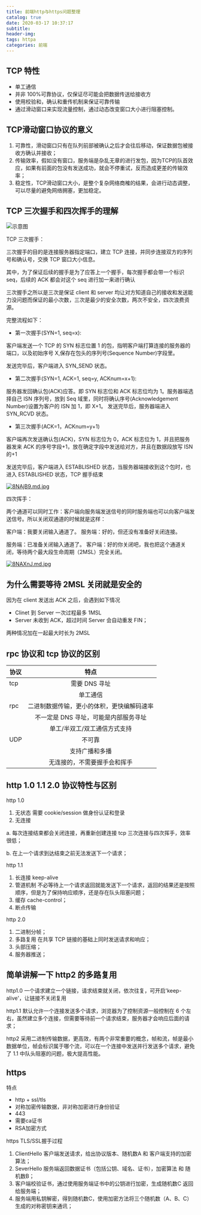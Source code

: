 ```yaml
---
title: 前端http与https问题整理
catalog: true
date: 2020-03-17 10:37:17
subtitle:
header-img:
tags: httpa
categories: 前端
---
```


## TCP 特性

- 单工通信
- 并非 100%可靠协议，仅保证尽可能会把数据传送给接收方
- 使用校验和，确认和重传机制来保证可靠传输
- 通过滑动窗口来实现流量控制，通过动态改变窗口大小进行阻塞控制。

## TCP滑动窗口协议的意义

1. 可靠性，滑动窗口只有在队列前部被确认之后才会往后移动，保证数据包被接收方确认并接收；
2. 传输效率，假如没有窗口，服务端是杂乱无章的进行发包，因为TCP的队首效应，如果有前面的包没有发送成功，就会不停重试，反而造成更差的传输效率；
3. 稳定性，TCP滑动窗口大小，是整个复杂网络商榷的结果，会进行动态调整，可以尽量的避免网络拥塞，更加稳定。

## TCP 三次握手和四次挥手的理解

![示意图](https://user-images.githubusercontent.com/34148615/53062591-3d846300-34fc-11e9-8d0f-4063d9ff3398.png)

TCP 三次握手：

三次握手的目的是连接服务器指定端口，建立 TCP 连接，并同步连接双方的序列号和确认号，交换 TCP 窗口大小信息。

其中，为了保证后续的握手是为了应答上一个握手，每次握手都会带一个标识 seq，后续的 ACK 都会对这个 seq 进行加一来进行确认

三次握手之所以是三次是保证 client 和 server 均让对方知道自己的接收和发送能力没问题而保证的最小次数，三次是最少的安全次数，两次不安全，四次浪费资源。

完整流程如下：

- 第一次握手(SYN=1, seq=x):

客户端发送一个 TCP 的 SYN 标志位置 1 的包，指明客户端打算连接的服务器的端口，以及初始序号 X,保存在包头的序列号(Sequence Number)字段里。

发送完毕后，客户端进入 SYN_SEND 状态。

- 第二次握手(SYN=1, ACK=1, seq=y, ACKnum=x+1):

服务器发回确认包(ACK)应答。即 SYN 标志位和 ACK 标志位均为 1。服务器端选择自己 ISN 序列号，放到 Seq 域里，同时将确认序号(Acknowledgement Number)设置为客户的 ISN 加 1，即 X+1。 发送完毕后，服务器端进入 SYN_RCVD 状态。

- 第三次握手(ACK=1，ACKnum=y+1)

客户端再次发送确认包(ACK)，SYN 标志位为 0，ACK 标志位为 1，并且把服务器发来 ACK 的序号字段+1，放在确定字段中发送给对方，并且在数据段放写 ISN 的+1

发送完毕后，客户端进入 ESTABLISHED 状态，当服务器端接收到这个包时，也进入 ESTABLISHED 状态，TCP 握手结束

[![8NAjB9.md.jpg](https://s1.ax1x.com/2020/03/17/8NAjB9.md.jpg)](https://imgchr.com/i/8NAjB9)

四次挥手：

两个通道可以同时工作：客户端向服务端发送信号的同时服务端也可以向客户端发送信号。所以关闭双通道的时候就是这样：

客户端：我要关闭输入通道了。 服务端：好的，但还没有准备好关闭连接。

服务端：已准备关闭输入通道了。 客户端：好的你关闭吧，我也把这个通道关闭，等待两个最大段生命周期（2MSL）完全关闭。

[![8NAXnJ.md.jpg](https://s1.ax1x.com/2020/03/17/8NAXnJ.md.jpg)](https://imgchr.com/i/8NAXnJ)

## 为什么需要等待 2MSL 关闭就是安全的

因为在 client 发送出 ACK 之后，会遇到如下情况

- Clinet 到 Server 一次过程最多 1MSL
- Server 未收到 ACK，超过时间 Server 会自动重发 FIN；

两种情况加在一起最大时长为 2MSL

## rpc 协议和 tcp 协议的区别

| 协议 |                    特点                    |
| ---- | :----------------------------------------: |
| tcp  |               需要 DNS 寻址                |
|      |                  单工通信                  |
| rpc  | 二进制数据传输，更小的体积，更快编解码速率 |
|      |   不一定是 DNS 寻址，可能是内部服务寻址    |
|      |        单工/半双工/双工通信方式支持        |
| UDP  |                   不可靠                   |
|      |               支持广播和多播               |
|      |        无连接的，不需要握手会和挥手        |

## http 1.0 1.1 2.0 协议特性与区别

http 1.0

1. 无状态
需要 cookie/session 做身份认证和登录
2. 无连接

a. 每次连接结束都会关闭连接，再重新创建连接 tcp 三次连接与四次挥手，效率很低；

b. 在上一个请求到达结束之前无法发送下一个请求；

http 1.1

1. 长连接 keep-alive
2. 管道机制 不必等待上一个请求返回就能发送下一个请求，返回的结果还是按照顺序，但是为了保持响应顺序，还是存在队头阻塞问题；
3. 缓存 cache-control；
4. 断点传输

http 2.0

1. 二进制分帧；
2. 多路复用 在共享 TCP 链接的基础上同时发送请求和响应；
3. 头部压缩；
4. 服务器推送；

## 简单讲解一下 http2 的多路复用

http1.0 一个请求建立一个链接，请求结束就关闭，依次往复，可开启'keep-alive'，让链接不关闭复用

http1.1 默认允许一个连接发送多个请求，浏览器为了控制资源一般控制在 6 个左右，虽然建立多个连接，但需要等待前一个请求结束，服务器才会响应后面的请求；

http2 采用二进制传输数据，更高效，有两个非常重要的概念，帧和流，帧是最小数据单位，帧会标识属于哪个流，可以在一个连接中发送并行发送多个请求，避免了 1.1 中队头阻塞的问题，极大提高性能。

## https

特点

- http + ssl/tls
- 对称加密传输数据，非对称加密进行身份验证
- 443
- 需要ca证书
- RSA加密方式

https TLS/SSL握手过程

1. ClientHello 客户端发送请求，给出协议版本、随机数A 和 客户端支持的加密算法；
2. SeverHello 服务端返回数据证书（包括公钥、域名、证书），加密算法 和 随机数B；
3. 客户端校验证书，通过使用服务端证书中的公钥进行加密，生成随机数C 返回给服务端；
4. 服务端用私钥解密，得到随机数C，使用加密方法将三个随机数（A、B、C）生成的对称密钥来通讯；
